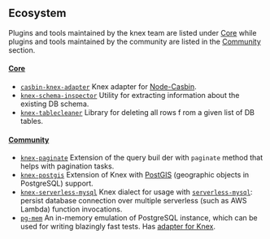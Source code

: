 ## Ecosystem

Plugins and tools maintained by the knex team are listed under [Core](#core) while plugins and tools maintained by the community are listed in the [Community](#community) section.

#### [Core](#core)
- [`casbin-knex-adapter`](https://github.com/knex/casbin-knex-adapter) Knex adapter for [Node-Casbin](https://github.com/casbin/node-casbin).
- [`knex-schema-inspector`](https://github.com/knex/knex-schema-inspector) Utility for extracting information about the existing DB schema.
- [`knex-tablecleaner`](https://github.com/kibertoad/knex-tablecleaner) Library for deleting all rows f rom a given list of DB tables.

#### [Community](#community)  
- [`knex-paginate`](https://github.com/felixmosh/knex-paginate) Extension of the query buil der with `paginate` method that helps with pagination tasks.
- [`knex-postgis`](https://github.com/jfgodoy/knex-postgis) Extension of Knex with [PostGIS](https://postgis.net/) (geographic objects in PostgreSQL) support.
- [`knex-serverless-mysql`](https://github.com/MatissJanis/knex-serverless-mysql) Knex dialect for usage with [`serverless-mysql`](https://github.com/jeremydaly/serverless-mysql): persist database connection over multiple serverless (such as AWS Lambda) function invocations.
- [`pg-mem`](https://github.com/oguimbal/pg-mem) An in-memory emulation of PostgreSQL instance, which can be used for writing blazingly fast tests. Has [adapter for Knex](https://github.com/oguimbal/pg-mem/wiki/Libraries-adapters#-knex).
